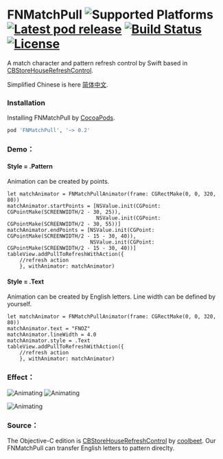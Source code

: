 # FNMatchPull ![Supported Platforms](https://img.shields.io/cocoapods/p/FNMatchPull.svg) [![Latest pod release](https://img.shields.io/cocoapods/v/FNMatchPull.svg)](https://cocoapods.org/pods/UIImageView+Extension) [![Build Status](https://travis-ci.org/alexandreos/FNMatchPull.svg?branch=master)]() [![License](https://img.shields.io/cocoapods/l/FNMatchPull.svg)](https://github.com/lm2343635/UIImageView-Extension/LICENSE)

A match character and pattern refresh control by Swift based in [CBStoreHouseRefreshControl](https://github.com/coolbeet/CBStoreHouseRefreshControl).

Simplified Chinese is here [简体中文](https://github.com/Fnoz/FNMatchPull/blob/master/README.zh-CN.md).

### Installation
Installing FNMatchPull by [CocoaPods](http://cocoapods.org/). 

```ruby
pod 'FNMatchPull', '~> 0.2'
```

### Demo：

#### Style = .Pattern
Animation can be created by points.

```
let matchAnimator = FNMatchPullAnimator(frame: CGRectMake(0, 0, 320, 80))
matchAnimator.startPoints = [NSValue.init(CGPoint: CGPointMake(SCREENWIDTH/2 - 30, 25)),
                             NSValue.init(CGPoint: CGPointMake(SCREENWIDTH/2 - 30, 55))]
matchAnimator.endPoints = [NSValue.init(CGPoint: CGPointMake(SCREENWIDTH/2 - 15 - 30, 40)),
                           NSValue.init(CGPoint: CGPointMake(SCREENWIDTH/2 - 15 - 30, 40))]
tableView.addPullToRefreshWithAction({
    //refresh action
    }, withAnimator: matchAnimator)
```

#### Style = .Text
Animation can be created by English letters. Line width can be defined by yourself.
```
let matchAnimator = FNMatchPullAnimator(frame: CGRectMake(0, 0, 320, 80))
matchAnimator.text = "FNOZ"
matchAnimator.lineWidth = 4.0
matchAnimator.style = .Text
tableView.addPullToRefreshWithAction({
    //refresh action
    }, withAnimator: matchAnimator)
```

### Effect：
![Animating](readme_images/00.gif)
![Animating](readme_images/01.gif)

![Animating](readme_images/02.gif)

### Source：
The Objective-C edition is [CBStoreHouseRefreshControl](https://github.com/coolbeet/CBStoreHouseRefreshControl) by [coolbeet](https://github.com/coolbeet).
Our FNMatchPull can transfer English letters to pattern direclty.
